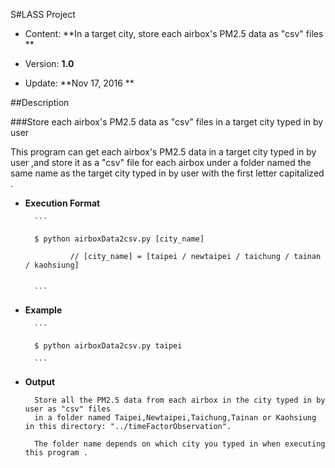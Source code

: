 S#LASS Project

* Content: **In a target city, store each airbox's PM2.5 data as "csv" files **

* Version: **1.0**

* Update: **Nov 17, 2016 **


##Description



###Store each airbox's PM2.5 data as "csv" files in a target city typed in by user 

This program can get each airbox's PM2.5 data in a target city typed in by user ,and store it as a "csv" file for each airbox under a folder named the same name as the target city typed in by user with the first letter capitalized .
* **Execution Format**

        ```

        $ python airboxData2csv.py [city_name]

                // [city_name] = [taipei / newtaipei / taichung / tainan / kaohsiung]


        ```

* **Example**

        ```

        $ python airboxData2csv.py taipei

        ```

* **Output**

        Store all the PM2.5 data from each airbox in the city typed in by user as "csv" files 
        in a folder named Taipei,Newtaipei,Taichung,Tainan or Kaohsiung in this directory: "../timeFactorObservation". 
        
        The folder name depends on which city you typed in when executing this program .

